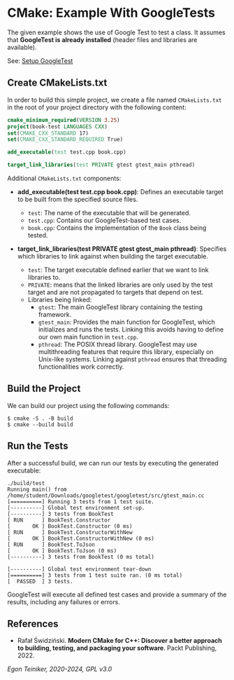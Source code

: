 # CMake: Example With GoogleTests

The given example shows the use of Google Test to test a class. It assumes that 
**GoogleTest is already installed** (header files and libraries are available).

See: [Setup GoogleTest](../../../testing/googletest/README.md)


## Create CMakeLists.txt
In order to build this simple project, we create a file named `CMakeLists.txt` 
in the root of your project directory with the following content:

```CMake
cmake_minimum_required(VERSION 3.25)
project(book-test LANGUAGES CXX)
set(CMAKE_CXX_STANDARD 17)
set(CMAKE_CXX_STANDARD_REQUIRED True)

add_executable(test test.cpp book.cpp)

target_link_libraries(test PRIVATE gtest gtest_main pthread)
```

Additional `CMakeLists.txt` components:

* **add_executable(test test.cpp book.cpp)**: Defines an executable target 
    to be built from the specified source files.
    * `test`: The name of the executable that will be generated.
    * `test.cpp`: Contains our GoogleTest-based test cases.
    * `book.cpp`: Contains the implementation of the `Book` class being tested.

* **target_link_libraries(test PRIVATE gtest gtest_main pthread)**: 
    Specifies which libraries to link against when building the target executable.
    * `test`: The target executable defined earlier that we want to link libraries to.
    * `PRIVATE`: means that the linked libraries are only used by the test target 
        and are not propagated to targets that depend on test.
    * Libraries being linked:
        * `gtest`: The main GoogleTest library containing the testing framework.
        * `gtest_main`: Provides the main function for GoogleTest, which initializes 
            and runs the tests. Linking this avoids having to define our own main 
            function in `test.cpp`.
        * `pthread`: The POSIX thread library. GoogleTest may use multithreading 
            features that require this library, especially on Unix-like systems. 
            Linking against `pthread` ensures that threading functionalities work 
            correctly.
        

## Build the Project

We can build our project using the following commands:

```
$ cmake -S . -B build
$ cmake --build build
```

## Run the Tests 

After a successful build, we can run our tests by executing the generated 
executable:

```
./build/test
Running main() from /home/student/Downloads/googletest/googletest/src/gtest_main.cc
[==========] Running 3 tests from 1 test suite.
[----------] Global test environment set-up.
[----------] 3 tests from BookTest
[ RUN      ] BookTest.Constructor
[       OK ] BookTest.Constructor (0 ms)
[ RUN      ] BookTest.ConstructorWithNew
[       OK ] BookTest.ConstructorWithNew (0 ms)
[ RUN      ] BookTest.ToJson
[       OK ] BookTest.ToJson (0 ms)
[----------] 3 tests from BookTest (0 ms total)

[----------] Global test environment tear-down
[==========] 3 tests from 1 test suite ran. (0 ms total)
[  PASSED  ] 3 tests.
```

GoogleTest will execute all defined test cases and provide a summary of the results, 
including any failures or errors.
	
## References

* Rafał Świdziński. **Modern CMake for C++: Discover a better approach to building, testing, and packaging your software**. Packt Publishing, 2022.

*Egon Teiniker, 2020-2024, GPL v3.0*